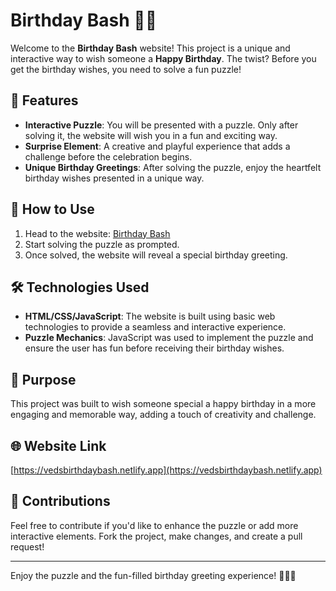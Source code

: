 # Birthday Bash 🎉🎂

Welcome to the **Birthday Bash** website! This project is a unique and interactive way to wish someone a **Happy Birthday**. The twist? Before you get the birthday wishes, you need to solve a fun puzzle!

## 🌟 Features
- **Interactive Puzzle**: You will be presented with a puzzle. Only after solving it, the website will wish you in a fun and exciting way.
- **Surprise Element**: A creative and playful experience that adds a challenge before the celebration begins.
- **Unique Birthday Greetings**: After solving the puzzle, enjoy the heartfelt birthday wishes presented in a unique way.

## 🚀 How to Use
1. Head to the website: [Birthday Bash](https://vedsbirthdaybash.netlify.app)
2. Start solving the puzzle as prompted.
3. Once solved, the website will reveal a special birthday greeting.

## 🛠️ Technologies Used
- **HTML/CSS/JavaScript**: The website is built using basic web technologies to provide a seamless and interactive experience.
- **Puzzle Mechanics**: JavaScript was used to implement the puzzle and ensure the user has fun before receiving their birthday wishes.

## 🎯 Purpose
This project was built to wish someone special a happy birthday in a more engaging and memorable way, adding a touch of creativity and challenge.

## 🌐 Website Link
[https://vedsbirthdaybash.netlify.app](https://vedsbirthdaybash.netlify.app)

## 🤝 Contributions
Feel free to contribute if you'd like to enhance the puzzle or add more interactive elements. Fork the project, make changes, and create a pull request!

---

Enjoy the puzzle and the fun-filled birthday greeting experience! 🎉🎂🎁
